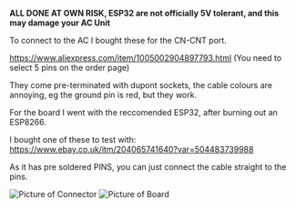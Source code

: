 **ALL DONE AT OWN RISK, ESP32 are not officially 5V tolerant, and this may damage your AC Unit**

To connect to the AC I bought these for the CN-CNT port.

https://www.aliexpress.com/item/1005002904897793.html (You need to select 5 pins on the order page) 

They come pre-terminated with dupont sockets, the cable colours are annoying, eg the ground pin is red, but they work.

For the board I went with the reccomended ESP32, after burning out an ESP8266.

I bought one of these to test with:
https://www.ebay.co.uk/itm/204065741640?var=504483739988

As it has pre soldered PINS, you can just connect the cable straight to the pins.

![Picture of Connector](node_esp32_no_solder_1.jpg)
![Picture of Board](node_esp32_no_solder_2.jpg)
